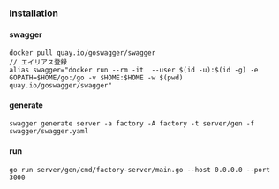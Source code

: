 ### Installation

#### swagger

```
docker pull quay.io/goswagger/swagger
// エイリアス登録
alias swagger="docker run --rm -it  --user $(id -u):$(id -g) -e GOPATH=$HOME/go:/go -v $HOME:$HOME -w $(pwd) quay.io/goswagger/swagger"
```

#### generate

```
swagger generate server -a factory -A factory -t server/gen -f swagger/swagger.yaml
```

#### run

```
go run server/gen/cmd/factory-server/main.go --host 0.0.0.0 --port 3000
```
